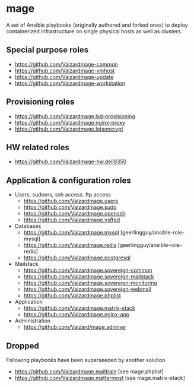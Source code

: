 # mage
A set of Ansible playbooks (originally authored and forked ones) to deploy containerized infrastructure on single 
physical hosts as well as clusters.

## Special purpose roles

- https://github.com/Vaizardmage-common
- https://github.com/Vaizardmage-vmhost
- https://github.com/Vaizardmage-update
- https://github.com/Vaizardmage-workstation

## Provisioning roles

- https://github.com/Vaizardmage.lxd-provisioning
- https://github.com/Vaizardmage.nginx-proxy
- https://github.com/Vaizardmage.letsencrypt

## HW related roles

- https://github.com/Vaizardmage-hw.dell9350

## Application & configuration roles

- Users, sudoers, ssh access. ftp access
  - https://github.com/Vaizardmage.users
  - https://github.com/Vaizardmage.sudo
  - https://github.com/Vaizardmage.openssh
  - https://github.com/Vaizardmage.vsftpd
- Databases
  - https://github.com/Vaizardmage.mysql [geerlingguy/ansible-role-mysql]
  - https://github.com/Vaizardmage.redis [geerlingguy/ansible-role-redis]
  - https://github.com/Vaizardmage.postgresql
- Mailstack
  - https://github.com/Vaizardmage.sovereign-common
  - https://github.com/Vaizardmage.sovereign-mailstack
  - https://github.com/Vaizardmage.sovereign-monitoring
  - https://github.com/Vaizardmage.sovereign-webmail
  - https://github.com/Vaizardmage.phplist
- Application
  - https://github.com/Vaizardmage.matrix-stack
  - https://github.com/Vaizardmage.nginx-app
- Administration
  - https://github.com/Vaizard/mage.adminer

## Dropped

Following playbooks have been superseeded by another solution

- https://github.com/Vaizardmage.mailtrain [see mage.phplist]
- https://github.com/Vaizardmage.mattermost [see mage.matrix-stack]


